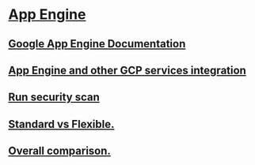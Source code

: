 #  [App Engine](https://szkolachmury.pl/google-cloud-platform-droga-architekta/tydzien-8-app-engine/app-engine-deep-dive-standard-flexible/)

## [Google App Engine Documentation](https://cloud.google.com/appengine/docs/)

## [App Engine and other GCP services integration](https://szkolachmury.pl/google-cloud-platform-droga-architekta/tydzien-8-app-engine/app-engine-and-other-gcp-services-integration/)

## [Run security scan](https://cloud.google.com/security-scanner/docs/quickstart)

## [Standard vs Flexible.](https://cloud.google.com/appengine/docs/the-appengine-environments)

## [Overall comparison.](https://medium.com/@venkat86.careers/how-to-choose-app-engine-environment-standard-flexible-9f4c26a723b0)
